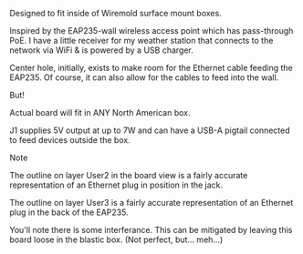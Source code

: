Designed to fit inside of Wiremold surface mount boxes.

Inspired by the EAP235-wall wireless access point which has pass-through PoE.  I have a little receiver for my weather station that connects to the network via WiFi & is powered by a USB charger.

Center hole, initially,  exists to make room for the Ethernet cable feeding the EAP235.  Of course, it can also allow for the cables to feed into the wall.

But!

Actual board will fit in ANY North American box.

J1 supplies 5V output at up to 7W and can have a USB-A pigtail connected to feed devices outside the box.

> [!NOTE]
> The outline on layer User2 in the board view is a fairly accurate representation of an Ethernet plug in position in the jack.
> 
> The outline on layer User3 is a fairly accurate representation of an Ethernet plug in the back of the EAP235.
> 
> You'll note there is some interferance.  This can be mitigated by leaving this board loose in the blastic box. (Not perfect, but... meh...)
